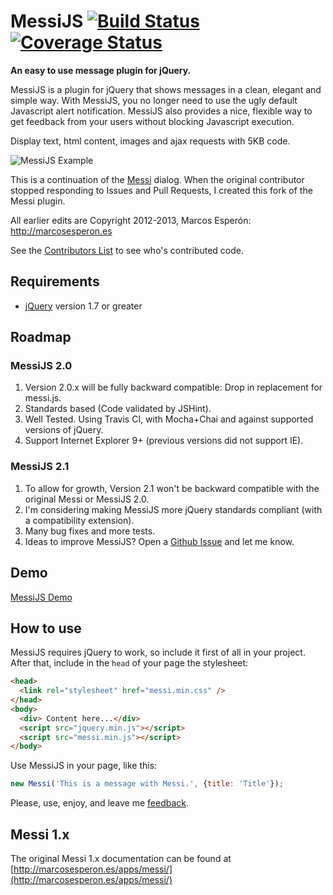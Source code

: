 # MessiJS [![Build Status](https://travis-ci.org/MessiJS/MessiJS.png?branch=master)](https://travis-ci.org/MessiJS/MessiJS) [![Coverage Status](https://coveralls.io/repos/MessiJS/MessiJS/badge.png)](https://coveralls.io/r/MessiJS/MessiJS)

**An easy to use message plugin for jQuery.**

MessiJS is a plugin for jQuery that shows messages in a clean,
elegant and simple way. With MessiJS, you no longer need to use the
ugly default Javascript alert notification. MessiJS also provides
a nice, flexible way to get feedback from your users without blocking
Javascript execution.

Display text, html content, images and ajax requests with 5KB code.

![MessiJS Example](http://messijs.github.io/MessiJS/images/messijs.png)

This is a continuation of the [Messi](https://github.com/marcosesperon/Messi) dialog.
When the original contributor stopped responding to Issues and Pull Requests, I created this fork of the Messi plugin.

All earlier edits are Copyright 2012-2013, Marcos Esperón: http://marcosesperon.es

See the [Contributors List](https://github.com/MessiJS/MessiJS/graphs/contributors)
to see who's contributed code.

## Requirements
* [jQuery](http://jquery.com/) version 1.7 or greater

## Roadmap
### MessiJS 2.0
1. Version 2.0.x will be fully backward compatible: Drop in replacement for messi.js.
2. Standards based (Code validated by JSHint).
3. Well Tested.  Using Travis CI, with Mocha+Chai and against supported versions of jQuery.
4. Support Internet Explorer 9+ (previous versions did not support IE).

### MessiJS 2.1
1. To allow for growth, Version 2.1 won't be backward compatible with the original Messi or MessiJS 2.0.
2. I'm considering making MessiJS more jQuery standards compliant (with a compatibility extension).
3. Many bug fixes and more tests.
4. Ideas to improve MessiJS?  Open a [Github Issue](https://github.com/MessiJS/MessiJS/issues) and let me know.

## Demo
[MessiJS Demo](EXAMPLES.md)

## How to use
MessiJS requires jQuery to work, so include it first of all in your project. After that, include in the `head` of your page the stylesheet:

```html
<head>
  <link rel="stylesheet" href="messi.min.css" />
</head>
<body>
  <div> Content here...</div>
  <script src="jquery.min.js"></script>
  <script src="messi.min.js"></script>
</body>
```

Use MessiJS in your page, like this:

```js
new Messi('This is a message with Messi.', {title: 'Title'});
```

Please, use, enjoy, and leave me [feedback](https://github.com/MessiJS/MessiJS/issues).

## Messi 1.x

The original Messi 1.x documentation can be found at [http://marcosesperon.es/apps/messi/](http://marcosesperon.es/apps/messi/)
